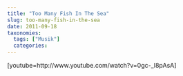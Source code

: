 ```yaml
---
title: "Too Many Fish In The Sea"
slug: too-many-fish-in-the-sea
date: 2011-09-18
taxonomies:
  tags: ["Musik"]
  categories: 
---
```


<p>[youtube=http://www.youtube.com/watch?v=0gc-_l8pAsA]</p>